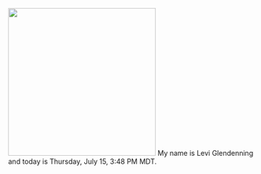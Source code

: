 <img src="https://www.planetware.com/wpimages/2020/02/colorado-denver-to-boulder-best-ways-to-get-there-by-car.jpg" width="300" length="1200"/>
My name is Levi Glendenning  and today is Thursday, July 15, 3:48 PM MDT.
